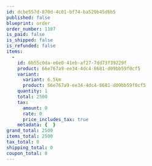 ```yaml
---
id: dcbe557d-870d-4c01-bf74-ba529b45d6b5
published: false
blueprint: order
order_number: 1107
is_paid: false
is_shipped: false
is_refunded: false
items:
  -
    id: 6b55c0da-e6e0-41eb-af27-7dd73f39229f
    product: 66e767a9-ee34-4dc4-8681-d09bb59f0cf5
    variant:
      variant: 6.5km
      product: 66e767a9-ee34-4dc4-8681-d09bb59f0cf5
    quantity: 1
    total: 2500
    tax:
      amount: 0
      rate: 0
      price_includes_tax: true
    metadata: {  }
grand_total: 2500
items_total: 2500
tax_total: 0
shipping_total: 0
coupon_total: 0
---
```

